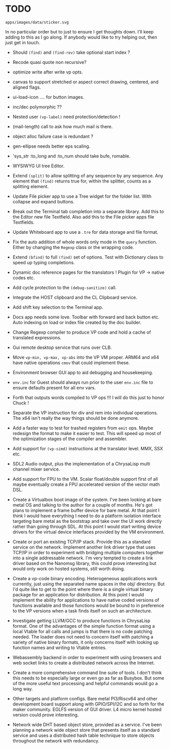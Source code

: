 # TODO

```image
apps/images/data/sticker.svg
```

In no particular order but to just to ensure I get thoughts down. I'll keep
adding to this as I go along. If anybody would like to try helping out, then
just get in touch.

* Should `(find)` and `(find-rev)` take optional start index ?

* Recode quasi quote non recursive?

* optimize write after write vp opts.

* canvas to support stretched or aspect correct drawing, centered, and aligned
flags.

* ui-load-icon .... for button images.

* inc/dec polymorphic ??

* Nested user `(vp-label)` need protection/detection !

* (mail-length) call to ask how much mail is there.

* object alloc failure case is redundant ?

* gen-ellipse needs better eps scaling.

* 'sys_str :to_long and :to_num should take bufe, romable.

* WYSIWYG UI tree Editor.

* Extend `(split)` to allow splitting of any sequence by any sequence. Any
element that `(find)` returns true for, within the splitter, counts as a
splitting element.

* Update File picker app to use a Tree widget for the folder list. With
collapse and expand buttons.

* Break out the Terminal tab completion into a separate library. Add this to
the Editor new file Textfield. Also add this to the File picker apps file
Textfields.

* Update Whiteboard app to use a `.tre` for data storage and file format.

* Fix the auto addition of whole words only mode in the `query` function.
Either by changing the `Regexp` class or the wrapping code.

* Extend `(bfind)` to full `(find)` set of options. Test with Dictionary class
to speed up typing completions.

* Dynamic doc reference pages for the translators ! Plugin for VP -> native
codes etc.

* Add cycle protection to the `(debug-sanitize)` call.

* Integrate the HOST clipboard and the CL Clipboard service.

* Add shift key selection to the Terminal app.

* Docs app needs some love. Toolbar with forward and back button etc. Auto
indexing on load or index file created by the doc builder.

* Change Regexp compiler to produce VP code and hold a cache of translated
expressions.

* Gui remote desktop service that runs over CLB.

* Move `vp-min, vp-max, vp-abs` into the VP VM proper. ARM64 and x64 have
native operations `cmov` that could implement these.

* Environment browser GUI app to aid debugging and housekeeping.

* `env.inc` for Guest should always run prior to the user `env.inc` file to
ensure defaults present for all env vars.

* Forth that outputs words compiled to VP ops !!! I will do this just to honor
Chuck !

* Separate the VP instruction for div and rem into individual operations. The
x64 isn't really the way things should be done anymore.

* Add a faster way to test for trashed registers from `emit` ops. Maybe
redesign the format to make it easier to test. This will speed up most of the
optimization stages of the compiler and assembler.

* Add support for `(vp-simd)` instructions at the translator level. MMX, SSX
etc.

* SDL2 Audio output, plus the implementation of a ChrysaLisp multi channel
mixer service.

* Add support for FPU to the VM. Scalar float/double support first of all maybe
eventually create a FPU accelerated version of the vector math DSL.

* Create a Virtualbox boot image of the system. I've been looking at bare metal
OS and talking to the author for a couple of months. He's got plans to
implement a frame buffer device for bare metal. At that point I think I would
have everything I need to do a platform isolation interface targeting bare
metal as the bootstrap and take over the UI work directly rather than going
through SDL. At this point I would start writing device drivers for the virtual
device interfaces provided by the VM environment.

* Create or port an existing TCP/IP stack. Provide this as a standard service
on the network. Implement another link driver type that uses TCP/IP in order to
experiment with bridging multiple computers together into a single addressable
network. I'm very tempted to create a link driver based on the Nanomsg library,
this could prove interesting but would only work on hosted systems, still worth
doing.

* Create a vp-code binary encoding. Heterogeneous applications work currently,
just using the separated name spaces in the obj/ directory. But I'd quite like
to get to the point where there is a single virtual binary package for an
application for distribution. At this point I would implement the ability for
applications to have native coded versions of functions available and those
functions would be bound to in preference to the VP versions when a task finds
itself on such an architecture.

* Investigate getting LLVM/GCC to produce functions in ChrysaLisp format. One
of the advantages of the simple function format using a local Vtable for all
calls and jumps is that there is no code patching needed. The loader does not
need to concern itself with patching a variety of native binary formats, it
only concerns itself with looking up function names and writing to Vtable
entries.

* Webassembly backend in order to experiment with using browsers and web socket
links to create a distributed network across the Internet.

* Create a more comprehensive command line suite of tools. I don't think this
needs to be especially large or even go as far as Busybox. But some of the more
useful text processing and helpful commands would go a long way.

* Other targets and platform configs. Bare metal PI3/Riscv64 and other
development board support along with GPIO/SPI/I2C and so forth for the maker
community. EGLFS version of GUI driver. L4 micro kernel hosted version could
prove interesting.

* Network wide DHT based object store, provided as a service. I've been
planning a network wide object store that presents itself as a standard service
and uses a distributed hash table technique to store objects throughout the
network with redundancy.
